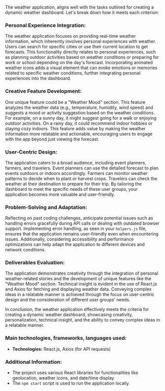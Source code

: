 The weather application, aligns well with the tasks outlined for creating a dynamic weather dashboard. Let's break down how it meets each criterion:

### Personal Experience Integration:
The weather application focuses on providing real-time weather information, which inherently involves personal experiences with weather. Users can search for specific cities or use their current location to get forecasts. This functionality directly relates to personal experiences, such as planning outdoor activities based on weather conditions or preparing for work or school depending on the day's forecast. Incorporating animated weather icons adds a visual element that can evoke emotions or memories related to specific weather conditions, further integrating personal experiences into the dashboard.

### Creative Feature Development:
One unique feature could be a "Weather Mood" section. This feature analyzes the weather data (e.g., temperature, humidity, wind speed) and suggests a mood or activity suggestion based on the weather conditions. For example, on a sunny day, it might suggest going for a walk or enjoying outdoor activities. On a rainy day, it could recommend indoor hobbies or staying cozy indoors. This feature adds value by making the weather information more relatable and actionable, encouraging users to engage with the app beyond just viewing the forecast.

### User-Centric Design:
The application caters to a broad audience, including event planners, farmers, and travelers. Event planners can use the detailed forecast to plan events outdoors or indoors accordingly. Farmers can monitor weather patterns to decide when to plant or harvest crops. Travelers can check the weather at their destination to prepare for their trip. By tailoring the dashboard to meet the specific needs of these user groups, your application becomes more valuable and user-friendly.

### Problem-Solving and Adaptation:
Reflecting on past coding challenges, anticipate potential issues such as handling errors gracefully during API calls or dealing with outdated browser support. Implementing error handling, as seen in your `helpers.js` file, ensures that the application remains user-friendly even when encountering issues. Additionally, considering accessibility and performance optimizations can help adapt the application to different devices and network conditions.

### Deliverables Evaluation:
The application demonstrates creativity through the integration of personal weather-related stories and the development of unique features like the "Weather Mood" section. Technical insight is evident in the use of React.js and Axios for fetching and displaying weather data. Conveying complex ideas in a relatable manner is achieved through the focus on user-centric design and the consideration of different user groups' needs.

In conclusion, the weather application effectively meets the criteria for creating a dynamic weather dashboard, showcasing creativity, personalization, technical insight, and the ability to convey complex ideas in a relatable manner.

### Main technologies, frameworks, languages used:
- **Technologies:** React.js, Axios (for API requests)

### Additional Information:
- The project uses various React libraries for functionalities like geolocation, weather icons, and date/time display.
- The `npm start` script is used to run the application locally.